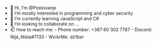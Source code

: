 - 👋 Hi, I’m @Postovanje
- 👀 I’m mostly interested in programming and cyber security
- 🌱 I’m currently learning JavaScript and C#
- 💞️ I’m looking to collaborate on ...
- 📫 How to reach me:
                    - Phone number: +387 60 302 7787
                    - Discord: Nije_Nista#7133
                    - WickrMe: dz1ber
                    
                    
<!---
Postovanje/Postovanje is a ✨ special ✨ repository because its `README.md` (this file) appears on your GitHub profile.
You can click the Preview link to take a look at your changes.
--->
